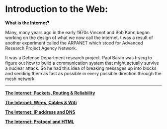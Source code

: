 # Introduction to the Web:

****What is the Internet?**** 

Many, many years ago in the early 1970s Vincent and Bob Kahn  began working on the design of what we now call the internet. t was a result of another experiment called the ARPANET
which stood for Advanced Research Project Agency Network. 

It was a Defense Department research project. Paul Baran was trying to figure out how to build a
communication system that might actually survive a nuclear attack. So he had this idea of breaking messages up into blocks and sending them as fast as possible in every possible direction through the mesh network.

---

[****The Internet: Packets, Routing & Reliability****](Introduction%20to%20the%20Web%2010003caae7e948c9849d3ad38a0e61ae/The%20Internet%20Packets,%20Routing%20&%20Reliability%20c721ef94cf9245b6ac20f41696719da3.md)

[****The Internet: Wires, Cables & Wifi****](Introduction%20to%20the%20Web%2010003caae7e948c9849d3ad38a0e61ae/The%20Internet%20Wires,%20Cables%20&%20Wifi%20ee1f0d82ca824a54894c177043bec4a8.md)

[****The Internet: IP address and DNS****](Introduction%20to%20the%20Web%2010003caae7e948c9849d3ad38a0e61ae/The%20Internet%20IP%20address%20and%20DNS%20fd85496a8e78488f983c25f17e2c5798.md)

[****The Internet: Protocol and HTML****](Introduction%20to%20the%20Web%2010003caae7e948c9849d3ad38a0e61ae/The%20Internet%20Protocol%20and%20HTML%203ac7e961c5de4dd799e67520745c4b3e.md)
